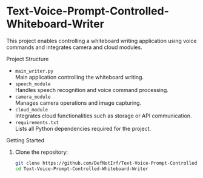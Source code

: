 # Text-Voice-Prompt-Controlled-Whiteboard-Writer
This project enables controlling a whiteboard writing application using voice commands and integrates camera and cloud modules.

Project Structure
- `main_writer.py`  
  Main application controlling the whiteboard writing.
- `speech_module`  
  Handles speech recognition and voice command processing.
- `camera_module`  
  Manages camera operations and image capturing.
- `cloud_module`  
  Integrates cloud functionalities such as storage or API communication.
- `requirements.txt`  
  Lists all Python dependencies required for the project.

Getting Started
1. Clone the repository:
   ```bash
   git clone https://github.com/DefNotIrf/Text-Voice-Prompt-Controlled-Whiteboard-Writer.git
   cd Text-Voice-Prompt-Controlled-Whiteboard-Writer
